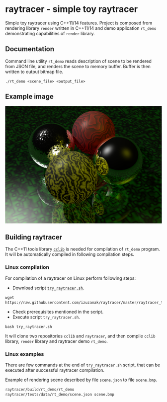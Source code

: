# raytracer - simple toy raytracer

Simple toy raytracer using C++11/14 features. Project is composed from
rendering library `render` written in C++11/14 and demo application
`rt_demo` demonstrating capabilities of `render` library.

## Documentation

Command line utility `rt_demo` reads description of scene to be rendered from
JSON file, and renders the scene to memory buffer. Buffer is then written to
output bitmap file.

```
./rt_demo <scene_file> <output_file>
```

## Example image

![Scene example](doc/res/scene.png)

## Building raytracer

The C++11 tools library [`cclib`](https://github.com/izuzanak/cclib) is needed
for compilation of `rt_demo` program. It will be automatically compiled in
following compilation steps.

### Linux compilation

For compilation of a raytracer on Linux perform following steps:

  * Download script [`try_raytracer.sh`](https://raw.githubusercontent.com/izuzanak/raytracer/master/raytracer_try/try_raytracer.sh).

```
wget https://raw.githubusercontent.com/izuzanak/raytracer/master/raytracer_try/try_raytracer.sh
```

  * Check prerequisites mentioned in the script.
  * Execute script `try_raytracer.sh`.

```
bash try_raytracer.sh
```

It will clone two repositories `cclib` and `raytracer`, and then compile
`cclib` library, `render` library and raytracer demo `rt_demo`.

### Linux examples

There are few commands at the end of `try_raytracer.sh` script, that can be
executed after successful raytracer compilation.

Example of rendering scene described by file `scene.json` to file `scene.bmp`.

```
raytracer/build/rt_demo/rt_demo raytracer/tests/data/rt_demo/scene.json scene.bmp
```


